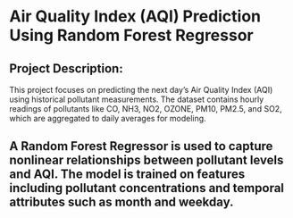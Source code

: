 # Air Quality Index (AQI) Prediction Using Random Forest Regressor

## Project Description:
This project focuses on predicting the next day’s Air Quality Index (AQI) using historical pollutant measurements. The dataset contains hourly readings of pollutants like CO, NH3, NO2, OZONE, PM10, PM2.5, and SO2, which are aggregated to daily averages for modeling.

## A Random Forest Regressor is used to capture nonlinear relationships between pollutant levels and AQI. The model is trained on features including pollutant concentrations and temporal attributes such as month and weekday.
